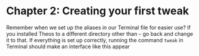 # Chapter 2: Creating your first tweak

Remember when we set up the aliases in our Terminal file for easier use? If you installed Theos to a different directory other than ```~``` go back and change it to that. If everything is set up correctly, running the command ```tweak``` in Terminal should make an interface like this appear

